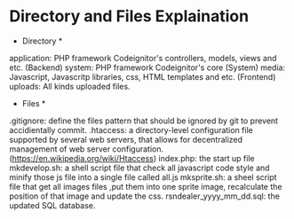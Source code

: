 Directory and Files Explaination
==============================

* Directory *

application: PHP framework Codeignitor's controllers, models, views and etc. (Backend)
system: PHP framework Codeignitor's core                                     (System)
media: Javascript, Javascritp libraries, css, HTML templates and etc.        (Frontend)
uploads: All kinds uploaded files.

* Files *

.gitignore: define the files pattern that should be ignored by git to prevent accidientally commit.
.htaccess: a directory-level configuration file supported by several web servers, that allows for decentralized management of web server configuration. (https://en.wikipedia.org/wiki/Htaccess)
index.php: the start up file
mkdevelop.sh: a shell script file that check all javascript code style and minify those js file into a single file called all.js
mksprite.sh: a sheel script file that get all images files ,put them into one sprite image, recalculate the position of that image and update the css.
rsndealer_yyyy_mm_dd.sql: the updated SQL database.
